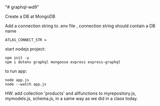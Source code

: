 "# graphql-wd9"

Create a DB at MongoDB

Add a connection string to .env file , connection string should contain a DB name

    ATLAS_CONNECT_STR =

start nodejs project:

    npm init -y
    npm i dotenv graphql mongoose express express-graphql

to run app:

    node app.js
    node --watch app.js

HW: add collection 'products' and allfunctions to myrepository.js, mymodels.js, schema.js, in a same way as we did in a class today.

